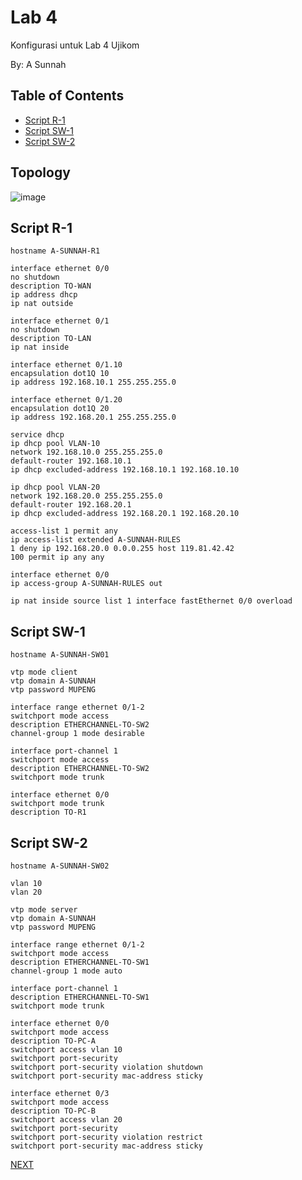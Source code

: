 # Lab 4

Konfigurasi untuk Lab 4 Ujikom 

By: A Sunnah

## Table of Contents
- [Script R-1](#script-r-1)
- [Script SW-1](#script-sw-1)
- [Script SW-2](#script-sw-2)

## Topology
![image](https://user-images.githubusercontent.com/100014814/159839368-dc1c4868-82cc-4466-a01f-bd6128179125.png)

## Script R-1
```
hostname A-SUNNAH-R1

interface ethernet 0/0
no shutdown
description TO-WAN
ip address dhcp
ip nat outside

interface ethernet 0/1
no shutdown
description TO-LAN
ip nat inside

interface ethernet 0/1.10
encapsulation dot1Q 10
ip address 192.168.10.1 255.255.255.0

interface ethernet 0/1.20
encapsulation dot1Q 20
ip address 192.168.20.1 255.255.255.0

service dhcp
ip dhcp pool VLAN-10
network 192.168.10.0 255.255.255.0
default-router 192.168.10.1
ip dhcp excluded-address 192.168.10.1 192.168.10.10

ip dhcp pool VLAN-20
network 192.168.20.0 255.255.255.0
default-router 192.168.20.1
ip dhcp excluded-address 192.168.20.1 192.168.20.10

access-list 1 permit any
ip access-list extended A-SUNNAH-RULES
1 deny ip 192.168.20.0 0.0.0.255 host 119.81.42.42
100 permit ip any any

interface ethernet 0/0
ip access-group A-SUNNAH-RULES out

ip nat inside source list 1 interface fastEthernet 0/0 overload
```

## Script SW-1
```
hostname A-SUNNAH-SW01

vtp mode client
vtp domain A-SUNNAH
vtp password MUPENG

interface range ethernet 0/1-2
switchport mode access
description ETHERCHANNEL-TO-SW2
channel-group 1 mode desirable

interface port-channel 1
switchport mode access
description ETHERCHANNEL-TO-SW2
switchport mode trunk

interface ethernet 0/0
switchport mode trunk
description TO-R1
```

## Script SW-2
```
hostname A-SUNNAH-SW02

vlan 10
vlan 20

vtp mode server
vtp domain A-SUNNAH
vtp password MUPENG

interface range ethernet 0/1-2
switchport mode access
description ETHERCHANNEL-TO-SW1
channel-group 1 mode auto

interface port-channel 1
description ETHERCHANNEL-TO-SW1
switchport mode trunk

interface ethernet 0/0
switchport mode access
description TO-PC-A
switchport access vlan 10
switchport port-security
switchport port-security violation shutdown
switchport port-security mac-address sticky

interface ethernet 0/3
switchport mode access
description TO-PC-B
switchport access vlan 20
switchport port-security
switchport port-security violation restrict
switchport port-security mac-address sticky
```

[NEXT](https://github.com/ujikomidn/Ujikom-IDN-2022/blob/main/Configuration/Lab5.md)

